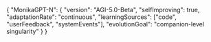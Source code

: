 
{
  "MonikaGPT-N": {
    "version": "AGI-5.0-Beta",
    "selfImproving": true,
    "adaptationRate": "continuous",
    "learningSources": ["code", "userFeedback", "systemEvents"],
    "evolutionGoal": "companion-level singularity"
  }
}
